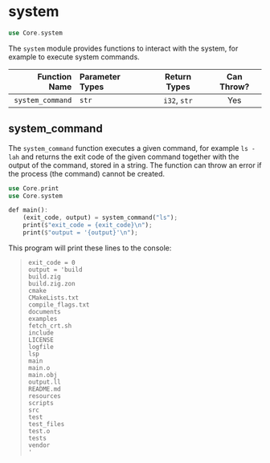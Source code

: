 # system

```rs
use Core.system
```

The `system` module provides functions to interact with the system, for example to execute system commands.

| Function Name    | Parameter Types | Return Types | Can Throw? |
|-----------------:|:----------------|:------------:|:----------:|
| `system_command` | `str`           | `i32`, `str` | Yes        |

## system_command

The `system_command` function executes a given command, for example `ls -lah` and returns the exit code of the given command together with the output of the command, stored in a string. The function can throw an error if the process (the command) cannot be created.

```rs
use Core.print
use Core.system

def main():
    (exit_code, output) = system_command("ls");
    print($"exit_code = {exit_code}\n");
    print($"output = '{output}'\n");
```

This program will print these lines to the console:

> ```
> exit_code = 0
> output = 'build
> build.zig
> build.zig.zon
> cmake
> CMakeLists.txt
> compile_flags.txt
> documents
> examples
> fetch_crt.sh
> include
> LICENSE
> logfile
> lsp
> main
> main.o
> main.obj
> output.ll
> README.md
> resources
> scripts
> src
> test
> test_files
> test.o
> tests
> vendor
> '
> ```
